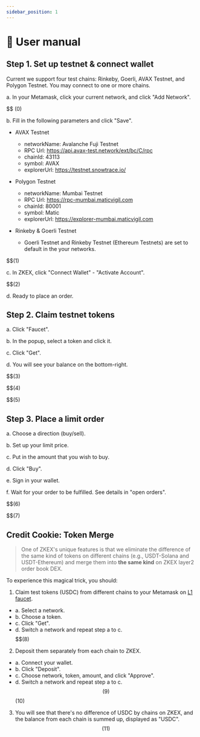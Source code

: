 ```yaml
---
sidebar_position: 1
---
```


# 📄 User manual

## Step 1. Set up testnet & connect wallet

Current we support four test chains: Rinkeby, Goerli, AVAX Testnet, and Polygon Testnet. You may connect to one or more chains.

a. In your Metamask, click your current network, and click "Add Network".

$$
(0)

b. Fill in the following parameters and click "Save".

- AVAX Testnet

  - networkName: Avalanche Fuji Testnet
  - RPC Url: https://api.avax-test.network/ext/bc/C/rpc
  - chainId: 43113
  - symbol: AVAX
  - explorerUrl: https://testnet.snowtrace.io/

- Polygon Testnet

  - networkName: Mumbai Testnet
  - RPC Url: https://rpc-mumbai.maticvigil.com
  - chainId: 80001
  - symbol: Matic
  - explorerUrl: https://explorer-mumbai.maticvigil.com

- Rinkeby & Goerli Testnet
  - Goerli Testnet and Rinkeby Testnet (Ethereum Testnets) are set to default in the your networks.

$$$$$$(1)

c. In ZKEX, click "Connect Wallet" - "Activate Account".

$$$$$$(2)

d. Ready to place an order.

## Step 2. Claim testnet tokens

a. Click "Faucet".

b. In the popup, select a token and click it.

c. Click "Get".

d. You will see your balance on the bottom-right.

$$$$$$(3)

$$$$$$(4)

$$$$$$(5)

## Step 3. Place a limit order

a. Choose a direction (buy/sell).

b. Set up your limit price.

c. Put in the amount that you wish to buy.

d. Click "Buy".

e. Sign in your wallet.

f. Wait for your order to be fulfilled. See details in "open orders".

$$$$$$(6)

$$$$$$(7)

## Credit Cookie: Token Merge

> One of ZKEX's unique features is that we eliminate the difference of the same kind of tokens on different chains (e.g., USDT-Solana and USDT-Ethereum) and merge them into **the same kind** on ZKEX layer2 order book DEX.

To experience this magical trick, you should:

1. Claim test tokens (USDC) from different chains to your Metamask on [L1 faucet](https://zk.link/app/faucet).

- a. Select a network.
- b. Choose a token.
- c. Click "Get".
- d. Switch a network and repeat step a to c.
  $$$$$$(8)

2. Deposit them separately from each chain to ZKEX.

- a. Connect your wallet.
- b. Click "Deposit".
- c. Choose network, token, amount, and click "Approve".
- d. Switch a network and repeat step a to c.
  $$$$$$(9)
  $$$$$$(10)

3. You will see that there's no difference of USDC by chains on ZKEX, and the balance from each chain is summed up, displayed as "USDC".
   $$$$$$(11)
$$
